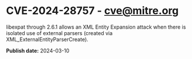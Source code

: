 # CVE-2024-28757 - cve@mitre.org

libexpat through 2.6.1 allows an XML Entity Expansion attack when there is isolated use of external parsers (created via XML_ExternalEntityParserCreate).

**Publish date:** 2024-03-10
